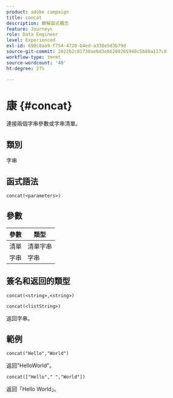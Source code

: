 ```yaml
---
product: adobe campaign
title: concat
description: 瞭解函式概念
feature: Journeys
role: Data Engineer
level: Experienced
exl-id: 690c8aa9-f754-4720-b4ed-a338e5d3b79d
source-git-commit: 2022b2c81738ae6d3e66280265948c5b88a117c8
workflow-type: tm+mt
source-wordcount: '40'
ht-degree: 27%

---
```


# 康 {#concat}

連接兩個字串參數或字串清單。

## 類別

字串

## 函式語法

`concat(<parameters>)`

## 參數

| 參數 | 類型 |
|-----------|------------------|
| 清單 | 清單字串 |
| 字串 | 字串 |

## 簽名和返回的類型

`concat(<string>,<string>)`

`concat(<listString>)`

返回字串。

## 範例

`concat("Hello","World")`

返回&quot;HelloWorld&quot;。

`concat(["Hello"," ","World"])`

返回「Hello World」。
